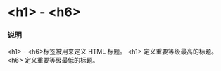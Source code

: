 # &lt;h1&gt; - &lt;h6&gt;

### 说明
&lt;h1&gt; - &lt;h6&gt;标签被用来定义 HTML 标题。
&lt;h1&gt; 定义重要等级最高的标题。&lt;h6&gt; 定义重要等级最低的标题。